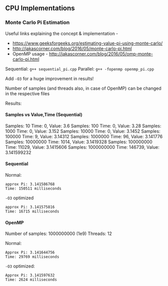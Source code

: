 ## CPU Implementations

### Monte Carlo Pi Estimation

Useful links explaining the concept & implementation -

- https://www.geeksforgeeks.org/estimating-value-pi-using-monte-carlo/
- http://jakascorner.com/blog/2016/05/monte-carlo-pi.html
- OpenMP usage - http://jakascorner.com/blog/2016/05/omp-monte-carlo-pi.html

Sequential: `g++ sequential_pi.cpp`
Parallel: `g++ -fopenmp openmp_pi.cpp`

Add `-O3` for a huge improvement in results!

Number of samples (and threads also, in case of OpenMP) can be changed in the respective files

Results:

#### Samples vs Value,Time (Sequential)

Samples: 10           Time: 0, Value: 3.6
Samples: 100          Time: 0, Value: 3.28
Samples: 1000         Time: 0, Value: 3.152
Samples: 10000        Time: 0, Value: 3.1452
Samples: 100000       Time: 9, Value: 3.14312
Samples: 1000000      Time: 96, Value: 3.141776
Samples: 10000000     Time: 1014, Value: 3.1419328
Samples: 100000000    Time: 11029, Value: 3.1415606
Samples: 1000000000   Time: 146739, Value: 3.141599232

#### Sequential

Normal:
```
approx Pi: 3.141586768
Time: 150511 milliseconds
```

`-O3` optimized
```
approx Pi: 3.141575816
Time: 16715 milliseconds
```

#### OpenMP

Number of samples: 1000000000 (1e9) Threads: 12

Normal:
```
Approx Pi: 3.141644756
Time: 29769 milliseconds
```

`-O3` optimized:
```
Approx Pi: 3.141597632
Time: 2624 milliseconds
```
